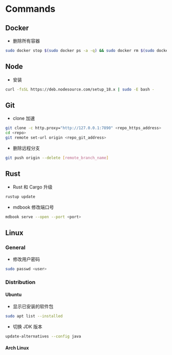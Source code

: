 # Commands

## Docker

- 删除所有容器

```bash
sudo docker stop $(sudo docker ps -a -q) && sudo docker rm $(sudo docker ps -a -q)
```

## Node

- 安装 

```bash
curl -fsSL https://deb.nodesource.com/setup_18.x | sudo -E bash -
```

## Git

- clone 加速

```bash
git clone -c http.proxy="http://127.0.0.1:7890" <repo_https_address>
cd <repo>
git remote set-url origin <repo_git_address>
```

- 删除远程分支

```bash
git push origin --delete [remote_branch_name]
```

## Rust

- Rust 和 Cargo 升级

```bash
rustup update
```

- mdbook 修改端口号

```bash
mdbook serve --open --port <port>
```

## Linux

### General

- 修改用户密码

```bash
sudo passwd <user>
```

### Distribution

#### Ubuntu

- 显示已安装的软件包

```bash
sudo apt list --installed
```

- 切换 JDK 版本

```bash
update-alternatives --config java
```

#### Arch Linux

